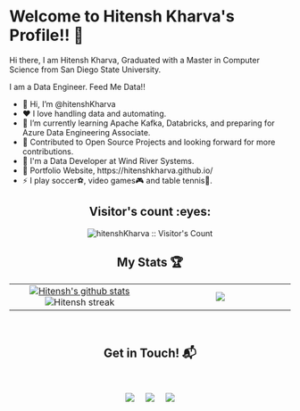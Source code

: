 # Welcome to Hitensh Kharva's Profile!! 👋

<p> Hi there, I am Hitensh Kharva, Graduated with a Master in Computer Science from San Diego State University. </p>
<p>I am a Data Engineer. Feed Me Data!!</p>

<ul>
  <li>👋 Hi, I’m @hitenshKharva</li>
  <li>❤️ I love handling data and automating.</li>
  <li>🌱 I’m currently learning Apache Kafka, Databricks, and preparing for Azure Data Engineering Associate.</li>
  <li>👯 Contributed to Open Source Projects and looking forward for more contributions.</li>
  <li>💼 I'm a Data Developer at Wind River Systems.</li>
  <li>🧐 Portfolio Website, https://hitenshkharva.github.io/</li>
  <li>⚡ I play soccer⚽, video games🎮 and table tennis🏓.</li>
</ul>

<h2 align="center">Visitor's count :eyes:</h2>

<p align="center"><img src="https://profile-counter.glitch.me/{hitenshKharva}/count.svg" alt="hitenshKharva :: Visitor's Count" /></p>

 <!---
<div align="center">
  ![Snake animation](https://github.com/hitenshKharva/hitenshKharva/blob/output/github-contribution-grid-snake.svg)
</div> -->
<p align="center">
  <h2 align="center">My Stats 🏆</h2>

  <!--- stats (start) -->
<table align="center">
<tr border="none">
<td width="50%" align="center">
  
<a href="https://github.com/hitenshKharva/github-readme-stats">
  <img align="center" src="https://github-readme-stats.anuraghazra1.vercel.app/api?username=hitenshKharva&show_icons=true&include_all_commits=true&theme=onedark" alt="Hitensh's github stats" />
</a>  
  <img  title="🔥 Get streak stats for your profile at git.io/streak-stats" alt="Hitensh streak" src="https://github-readme-streak-stats.herokuapp.com/?user=hitenshKharva&theme=dark&hide_border=false" /> 
</td>

<td width="50%" align="center">

  <img  align="center"  src="https://github-readme-stats.anuraghazra1.vercel.app/api/top-langs/?username=hitenshKharva&theme=dark&hide_border=false&no-bg=true&no-frame=true&langs_count=10"/>
  
  </td>
</tr>
</table>

<Br>
<h2 align="center">Get in Touch! 📬</h2>
<Br>
<p align="center">
<a href="https://www.linkedin.com/in/hitensh-kharva" target="blank"><img align="center" src="https://img.shields.io/badge/Hitensh Kharva-0077B5?style=for-the-badge&logo=linkedin&logoColor=white" /></a> &nbsp;&nbsp;&nbsp;  <a href="mailto:hkharva3283@gmail.com" target="blank"><img align="center" src="https://img.shields.io/badge/hkharva3283@gmail.com-D14836?style=for-the-badge&logo=gmail&logoColor=white" /></a>    &nbsp;&nbsp;&nbsp;       <a href="https://www.github.com/hitenshKharva" target="blank"><img align="center" src="https://img.shields.io/badge/hitenshKharva-100000?style=for-the-badge&logo=github&logoColor=white" /></a>
</p>
<!--
**hitenshKharva/hitenshKharva** is a ✨ _special_ ✨ repository because its `README.md` (this file) appears on your GitHub profile.

Here are some ideas to get you started:

- 🔭 I’m currently working on ...
- 🌱 I’m currently learning ...
- 👯 I’m looking to collaborate on ...
- 🤔 I’m looking for help with ...
- 💬 Ask me about ...
- 📫 How to reach me: ...
- 😄 Pronouns: ...
- ⚡ Fun fact: ...
-->
